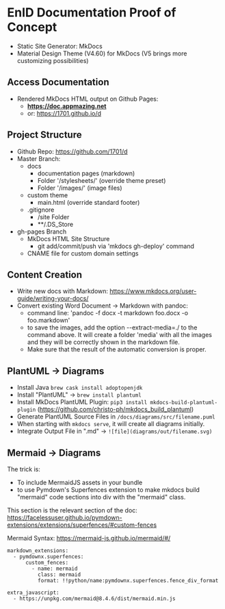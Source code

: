 # EnID Documentation Proof of Concept

- Static Site Generator: MkDocs
- Material Design Theme (V4.60) for MkDocs (V5 brings more  customizing possibilities)

## Access Documentation

- Rendered MkDocs HTML output on Github Pages:
    - **https://doc.appmazing.net**
    - or: https://1701.github.io/d

## Project Structure

- Github Repo: https://github.com/1701/d
- Master Branch:
    - docs
        - documentation pages (markdown)
        - Folder '/stylesheets/' (override theme preset)
        - Folder '/images/' (image files)
    - custom theme
        - main.html (override standard footer)
    - .gitignore
        - /site Folder
        - **/.DS_Store
- gh-pages Branch
    - MkDocs HTML Site Structure
      - git add/commit/push via 'mkdocs gh-deploy' command
    - CNAME file for custom domain settings

## Content Creation

- Write new docs with Markdown: https://www.mkdocs.org/user-guide/writing-your-docs/
- Convert existing Word Document -> Markdown with pandoc:
    - command line: 'pandoc -f docx -t markdown foo.docx -o foo.markdown'
    - to save the images, add the option --extract-media=./ to the command above. It will create a folder 'media' with all the images and they will be correctly shown in the markdown file.
    - Make sure that the result of the automatic conversion is proper. 

## PlantUML -> Diagrams

- Install Java `brew cask install adoptopenjdk`
- Install "PlantUML" -> `brew install plantuml`
- Install MkDocs PlantUML Plugin: `pip3 install mkdocs-build-plantuml-plugin` (https://github.com/christo-ph/mkdocs_build_plantuml)
- Generate PlantUML Source Files in `/docs/diagrams/src/filename.puml`
- When starting with `mkdocs serve`, it will create all diagrams initially.
- Integrate Output File in ".md" -> `![file](diagrams/out/filename.svg)`

## Mermaid -> Diagrams

The trick is:

- To include MermaidJS assets in your bundle
- to use Pymdown's Superfences extension to make mkdocs build "mermaid" code sections into div with the "mermaid" class.

This section is the relevant section of the doc: https://facelessuser.github.io/pymdown-extensions/extensions/superfences/#custom-fences

Mermaid Syntax: https://mermaid-js.github.io/mermaid/#/

``` shell
markdown_extensions:
  - pymdownx.superfences:
      custom_fences:
        - name: mermaid
          class: mermaid
          format: !!python/name:pymdownx.superfences.fence_div_format

extra_javascript:
  - https://unpkg.com/mermaid@8.4.6/dist/mermaid.min.js
```
